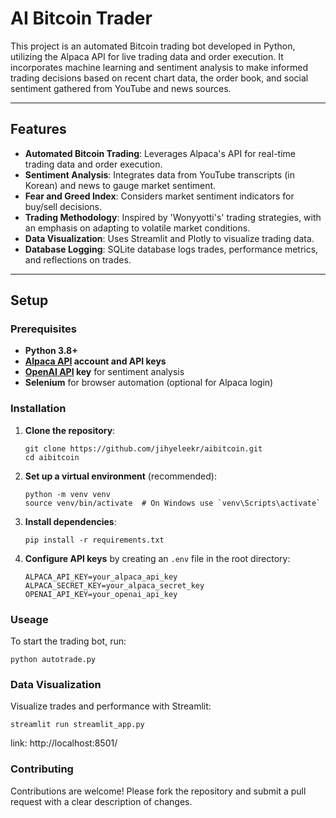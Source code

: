 # AI Bitcoin Trader

This project is an automated Bitcoin trading bot developed in Python, utilizing the Alpaca API for live trading data and order execution. It incorporates machine learning and sentiment analysis to make informed trading decisions based on recent chart data, the order book, and social sentiment gathered from YouTube and news sources.

---

## Features

- **Automated Bitcoin Trading**: Leverages Alpaca's API for real-time trading data and order execution.
- **Sentiment Analysis**: Integrates data from YouTube transcripts (in Korean) and news to gauge market sentiment.
- **Fear and Greed Index**: Considers market sentiment indicators for buy/sell decisions.
- **Trading Methodology**: Inspired by 'Wonyyotti's' trading strategies, with an emphasis on adapting to volatile market conditions.
- **Data Visualization**: Uses Streamlit and Plotly to visualize trading data.
- **Database Logging**: SQLite database logs trades, performance metrics, and reflections on trades.

---

## Setup

### Prerequisites

- **Python 3.8+**
- **[Alpaca API](https://alpaca.markets/) account and API keys**
- **[OpenAI API](https://openai.com/api/) key** for sentiment analysis
- **Selenium** for browser automation (optional for Alpaca login)

### Installation

1. **Clone the repository**:
    ```
    git clone https://github.com/jihyeleekr/aibitcoin.git
    cd aibitcoin
    ```

2. **Set up a virtual environment** (recommended):
    ```
    python -m venv venv
    source venv/bin/activate  # On Windows use `venv\Scripts\activate`
    ```

3. **Install dependencies**:
    ```
    pip install -r requirements.txt
    ```

4. **Configure API keys** by creating an `.env` file in the root directory:
    ```
    ALPACA_API_KEY=your_alpaca_api_key
    ALPACA_SECRET_KEY=your_alpaca_secret_key
    OPENAI_API_KEY=your_openai_api_key
    ```

### Useage

To start the trading bot, run:

```
python autotrade.py
```

### Data Visualization
Visualize trades and performance with Streamlit:

```
streamlit run streamlit_app.py
```
link: http://localhost:8501/
### Contributing
Contributions are welcome! Please fork the repository and submit a pull request with a clear description of changes.

